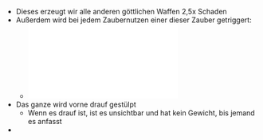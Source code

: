 - Dieses erzeugt wir alle anderen göttlichen Waffen 2,5x Schaden
- Außerdem wird bei jedem Zaubernutzen einer dieser Zauber getriggert:
	- ![178236-sample.pdf](../assets/178236-sample_1698502591606_0.pdf)
- Das ganze wird vorne drauf gestülpt
	- Wenn es drauf ist, ist es unsichtbar und hat kein Gewicht, bis jemand es anfasst
-